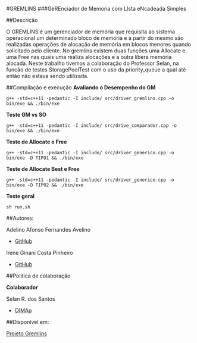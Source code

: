 #GREMLINS 
###GeREnciador de Memoria com LIsta eNcadeada Simples

##Descrição

O GREMLINS é um gerenciador de memória que requisita ao sistema operacional um determinado bloco de memória e a partir do mesmo são realizadas operações de alocação de memória em blocos menores quando solicitado pelo cliente. No gremlins existem duas funções uma Allocate e uma Free nas quais uma realiza alocações e a outra libera memória alocada. Neste trabalho tivemos a colaboração do Professor Selan, na funcão de testes StoragePoolTest com o uso da priority_queue a qual até então não estava sendo utilizada.


##Compilação e execução
**Avaliando o Desempenho do GM**
```shell
g++ -std=c++11 -pedantic -I include/ src/driver_gremlins.cpp -o bin/exe && ./bin/exe
```

**Teste GM vs SO**
```shell
g++ -std=c++11 -pedantic -I include/ src/drive_comparador.cpp -o bin/exe && ./bin/exe 
```

**Teste de Allocate e Free**
```shell
g++ -std=c++11 -pedantic -I include/ src/driver_generico.cpp -o bin/exe -D TIPO1 && ./bin/exe
```

**Teste de Allocate Best e Free**
```shell
g++ -std=c++11 -pedantic -I include/ src/driver_generico.cpp -o bin/exe -D TIPO2 && ./bin/exe
```

**Teste geral**
```shell
sh run.sh
```

##Autores:

Adelino Afonso Fernandes Avelino
 - [GitHub](https://github.com/aafavelino)

Irene Ginani Costa Pinheiro 
 - [GitHub](https://github.com/IreneGinani)

##Politica de colaboração

**Colaborador**

Selan R. dos Santos
 - [DIMAp](https://www.dimap.ufrn.br/~selan/index.html)

##Disponível em:

[Projeto Gremlins](https://github.com/aafavelino/GREMLINS)
